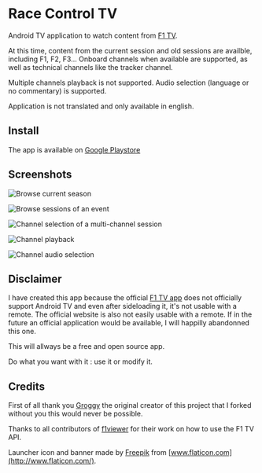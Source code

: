 # Race Control TV

Android TV application to watch content from [F1 TV](https://f1tv.formula1.com).

At this time, content from the current session and old sessions are availble, including F1, F2, F3...
Onboard channels when available are supported, as well as technical channels like the tracker channel.

Multiple channels playback is not supported. Audio selection (language or no commentary) is supported.

Application is not translated and only available in english.

## Install

The app is available on [Google Playstore](https://play.google.com/store/apps/details?id=com.github.leonardoxh.f1)

## Screenshots

![Browse current season](/screenshots/season_browse.png)

![Browse sessions of an event](/screenshots/event_sessions_browse.png)

![Channel selection of a multi-channel session](/screenshots/session_channel_selection.png)

![Channel playback](/screenshots/channel_playback.png)

![Channel audio selection](/screenshots/channel_audio_selection.png)

## Disclaimer

I have created this app because the official [F1 TV app](https://play.google.com/store/apps/details?id=com.formulaone.production)
does not officially support Android TV and even after sideloading it, it's not usable with a remote.
The official website is also not easily usable with a remote. If in the future an official application
would be available, I will happilly abandonned this one.

This will allways be a free and open source app.

Do what you want with it : use it or modify it.

## Credits

First of all thank you [Groggy](https://github.com/Groggy) the original creator of this project that I forked without you this would never be possible.

Thanks to all contributors of [f1viewer](https://github.com/SoMuchForSubtlety/f1viewer) for their work on how to use the F1 TV API.

Launcher icon and banner made by [Freepik](https://www.flaticon.com/authors/freepik) from [www.flaticon.com](http://www.flaticon.com/).
